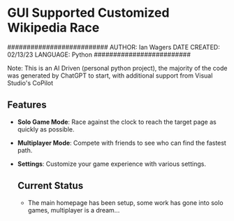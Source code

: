 # GUI Supported Customized Wikipedia Race

##########################
AUTHOR: Ian Wagers
DATE CREATED: 02/13/23
LANGUAGE: Python
#########################

Note: This is an AI Driven (personal python project), the majority of the code was generated by ChatGPT to start, with additional support from Visual Studio's CoPilot

## Features

- **Solo Game Mode**: Race against the clock to reach the target page as quickly as possible.
- **Multiplayer Mode**: Compete with friends to see who can find the fastest path.
- **Settings**: Customize your game experience with various settings.

  ## Current Status
  - The main homepage has been setup, some work has gone into solo games, multiplayer is a dream...

